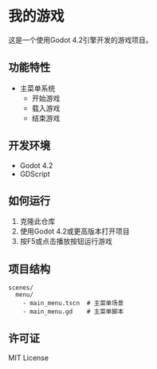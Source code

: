 # 我的游戏

这是一个使用Godot 4.2引擎开发的游戏项目。

## 功能特性

- 主菜单系统
  - 开始游戏
  - 载入游戏
  - 结束游戏

## 开发环境

- Godot 4.2
- GDScript

## 如何运行

1. 克隆此仓库
2. 使用Godot 4.2或更高版本打开项目
3. 按F5或点击播放按钮运行游戏

## 项目结构

```
scenes/
  menu/
    - main_menu.tscn  # 主菜单场景
    - main_menu.gd    # 主菜单脚本
```

## 许可证

MIT License 
